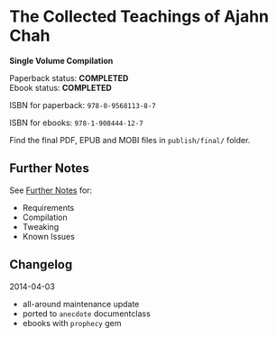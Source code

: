 
# The Collected Teachings of Ajahn Chah

**Single Volume Compilation**

Paperback status: **COMPLETED**  
Ebook status: **COMPLETED**

ISBN for paperback: `978-0-9568113-8-7`

ISBN for ebooks: `978-1-908444-12-7`

Find the final PDF, EPUB and MOBI files in `publish/final/` folder.

## Further Notes

See [Further Notes](Further-Notes.md) for:

- Requirements
- Compilation
- Tweaking
- Known Issues

## Changelog

2014-04-03
- all-around maintenance update
- ported to `anecdote` documentclass
- ebooks with `prophecy` gem

